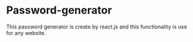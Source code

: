 # Password-generator
This password generator is create by react.js and this functionality is use for any website.
